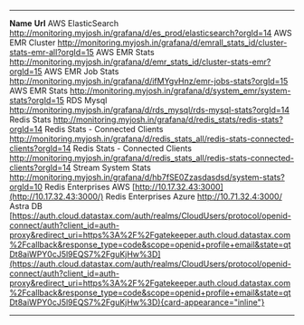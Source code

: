   --------------------------------- ----------------------------------------------------------------------------------------------------------------------------------------------------------------------------------------------------------------------------------------------------------------------------------------------------------------------------------------------------------------------------------------------------------------------------------------------------------------------------------------------------------------------------------------------------------------------------
  **Name**                          **Url**
  AWS ElasticSearch                 <http://monitoring.myjosh.in/grafana/d/es_prod/elasticsearch?orgId=14>
  AWS EMR Cluster                   <http://monitoring.myjosh.in/grafana/d/emrall_stats_id/cluster-stats-emr-all?orgId=15>
  AWS EMR Stats                     <http://monitoring.myjosh.in/grafana/d/emr_stats_id/cluster-stats-emr?orgId=15>
  AWS EMR Job Stats                 <http://monitoring.myjosh.in/grafana/d/ifMYgvHnz/emr-jobs-stats?orgId=15>
  AWS EMR Stats                     <http://monitoring.myjosh.in/grafana/d/system_emr/system-stats?orgId=15>
  RDS Mysql                         <http://monitoring.myjosh.in/grafana/d/rds_mysql/rds-mysql-stats?orgId=14>
  Redis Stats                       <http://monitoring.myjosh.in/grafana/d/redis_stats/redis-stats?orgId=14>
  Redis Stats - Connected Clients   <http://monitoring.myjosh.in/grafana/d/redis_stats_all/redis-stats-connected-clients?orgId=14>
  Redis Stats - Connected Clients   <http://monitoring.myjosh.in/grafana/d/redis_stats_all/redis-stats-connected-clients?orgId=14>
  Stream System Stats               <http://monitoring.myjosh.in/grafana/d/hb7fSE0Zzasdasdsd/system-stats?orgId=10>
  Redis Enterprises AWS             [http://10.17.32.43:3000](http://10.17.32.43:3000/)
  Redis Enterprises Azure           <http://10.71.32.4:3000/>
  Astra DB                          [https://auth.cloud.datastax.com/auth/realms/CloudUsers/protocol/openid-connect/auth?client_id=auth-proxy&redirect_uri=https%3A%2F%2Fgatekeeper.auth.cloud.datastax.com%2Fcallback&response_type=code&scope=openid+profile+email&state=qtDt8aiWPY0cJ5l9EQS7%2FguKjHw%3D](https://auth.cloud.datastax.com/auth/realms/CloudUsers/protocol/openid-connect/auth?client_id=auth-proxy&redirect_uri=https%3A%2F%2Fgatekeeper.auth.cloud.datastax.com%2Fcallback&response_type=code&scope=openid+profile+email&state=qtDt8aiWPY0cJ5l9EQS7%2FguKjHw%3D){card-appearance="inline"}
  --------------------------------- ----------------------------------------------------------------------------------------------------------------------------------------------------------------------------------------------------------------------------------------------------------------------------------------------------------------------------------------------------------------------------------------------------------------------------------------------------------------------------------------------------------------------------------------------------------------------------
